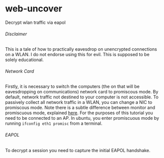 # web-uncover
Decrypt wlan traffic via eapol

###### Disclaimer
This is a tale of how to practically eavesdrop on unencrypted connections on a WLAN. I do not endorse using this for evil. This is supposed to be solely educational.

###### Network Card

Firstly, it is necessary to switch the computers (the on that will be eavesdropping on communications) network card to promiscous mode. By default, network traffic not destined to your computer is not accessible. To passively collect all network traffic in a WLAN, you can change a NIC to promiscous mode. Note there is a subtle difference between monitor and promiscuous mode, explained [here](https://security.stackexchange.com/questions/36997/what-is-the-difference-between-promiscuous-and-monitor-mode-in-wireless-networks). For the purposes of this tutorial you need to be connected to an AP. In ubuntu, you enter promiscuous mode by running ```ifconfig eth1 promisc``` from a terminal.

###### EAPOL

To decrypt a session you need to capture the initial EAPOL handshake.
